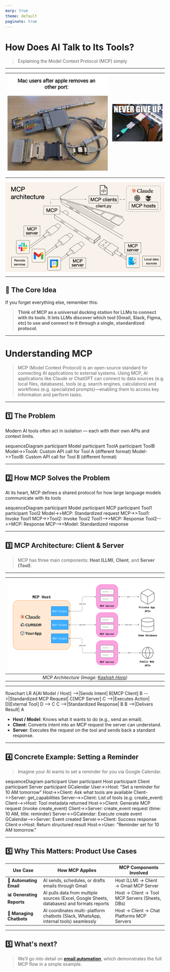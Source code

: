 ```yaml
---
marp: true
theme: default
paginate: true
---
```

<script type="module">
  import mermaid from 'https://cdn.jsdelivr.net/npm/mermaid@10/dist/mermaid.esm.min.mjs';
  mermaid.initialize({ startOnLoad: true });
</script>


<style>
p > img { 
    display: block;           /* 🟨 Makes the image take its own line */
    margin-left: auto;        /* 🟨 Push image to center horizontally */
    margin-right: auto;       /* 🟨 Push image to center horizontally */
}
.mermaid {
    display: flex;              /* 🟨 Enable flexbox */
    justify-content: center;    /* 🟨 Center horizontally */
    align-items: center;        /* 🟨 Center vertically (optional) */
}
</style>


# How Does AI Talk to Its Tools?

> Explaining the Model Context Protocol (MCP) simply

---

| ![image-1](image-1.png) | ![image-3](image-3.png) |
|-------------------------|-------------------------|

---

![alt text](image.png)

---

## 🎯 The Core Idea
If you forget everything else, remember this:

> **Think of MCP as a universal docking station for LLMs to connect with its tools. It lets LLMs discover which tool (Gmail, Slack, Figma, etc) to use and  connect to it through a single, standardized protocol.**

---

# Understanding MCP

> MCP (Model Context Protocol) is an open-source standard for connecting AI applications to external systems. Using MCP, AI applications like Claude or ChatGPT can connect to data sources (e.g. local files, databases), tools (e.g. search engines, calculators) and workflows (e.g. specialized prompts)—enabling them to access key information and perform tasks.

---

## 1️⃣ The Problem
Modern AI tools often act in isolation — each with their own APIs and context limits.  

<div class="mermaid">
sequenceDiagram
    participant Model
    participant ToolA
    participant ToolB
    Model->>ToolA: Custom API call for Tool A (different format)
    Model->>ToolB: Custom API call for Tool B (different format)
</div>

---

## 2️⃣ How MCP Solves the Problem

At its heart, MCP defines a shared protocol for how large language models communicate with its tools

<div class="mermaid">
sequenceDiagram
    participant Model
    participant MCP
    participant Tool1
    participant Tool2
    Model->>MCP: Standardized request
    MCP->>Tool1: Invoke Tool1
    MCP->>Tool2: Invoke Tool2
    Tool1-->>MCP: Response
    Tool2-->>MCP: Response
    MCP-->>Model: Standardized response
</div>

---

## 3️⃣ MCP Architecture: Client & Server

> MCP has three main components: **Host (LLM)**, **Client**, and **Server (Tool)**.  

---

| ![MCP Architecture](image-5.png)| 
|:--:| 
| *MCP Architecture (Image: [Kashish Hora](https://mcpcat.io/blog/mcp-server-client-host/))* |

---

<div class="mermaid">
flowchart LR
    A[AI Model / Host] -->|Sends Intent| B[MCP Client]
    B -->|Standardized MCP Request| C[MCP Server]
    C -->|Executes Action| D[External Tool]
    D --> C
    C -->|Standardized Response| B
    B -->|Delivers Result| A
</div>

- **Host / Model**: Knows what it wants to do (e.g., send an email).  
- **Client**: Converts intent into an MCP request the server can understand.  
- **Server**: Executes the request on the tool and sends back a standard response.  

---

## 4️⃣ Concrete Example: Setting a Reminder

> Imagine your AI wants to set a reminder for you via Google Calendar.

<div class="mermaid">
sequenceDiagram
    participant User
    participant Host
    participant Client
    participant Server
    participant GCalendar
    User->>Host: "Set a reminder for 10 AM tomorrow"
    Host->>Client: Ask what tools are available
    Client->>Server: get_capabilities
    Server-->>Client: List of tools (e.g. create_event)
    Client-->>Host: Tool metadata returned
    Host->>Client: Generate MCP request (invoke create_event)
    Client->>Server: create_event request (time: 10 AM, title: reminder)
    Server->>GCalendar: Execute create event
    GCalendar-->>Server: Event created
    Server->>Client: Success response
    Client->>Host: Return structured result
    Host->>User: "Reminder set for 10 AM tomorrow."
</div>

---

## 5️⃣ Why This Matters: Product Use Cases


| Use Case | How MCP Applies | MCP Components Involved |
|----------|----------------|------------------------|
| **📩 Automating Email** | AI sends, schedules, or drafts emails through Gmail | Host (LLM) → Client → Gmail MCP Server |
| **📊 Generating Reports** | AI pulls data from multiple sources (Excel, Google Sheets, databases) and formats reports | Host → Client → Tool MCP Servers (Sheets, DBs) |
| **💬 Managing Chatbots** | AI coordinates multi-platform chatbots (Slack, WhatsApp, internal tools) seamlessly | Host → Client → Chat Platforms MCP Servers |

---

## 5️⃣ What's next?

> We’ll go into detail on [**email automation**](example), which demonstrates the full MCP flow in a simple example.
